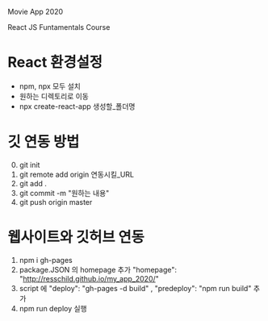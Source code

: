 Movie App 2020

React JS Funtamentals Course

# React 환경설정
- npm, npx 모두 설치
- 원하는 디렉토리로 이동
- npx create-react-app 생성할_폴더명

# 깃 연동 방법
0. git init
1. git remote add origin 연동시킬_URL
2. git add .
3. git commit -m "원하는 내용"
4. git push origin master

# 웹사이트와 깃허브 연동
1. npm i gh-pages
2. package.JSON 의 homepage 추가
    "homepage": "http://resschild.github.io/my_app_2020/"
3. script 에 
    "deploy": "gh-pages -d build" ,
    "predeploy": "npm run build" 추가
4. npm run deploy 실행
